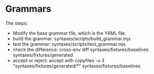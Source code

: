 # Grammars

The steps:

- Modify the base grammar file, which is the YAML file.
- build the grammar: syntaxes/scripts/build_grammar.mjs
- test the grammar: syntaxes/scripts/test_grammar.mjs
- check the difference: cross-env diff syntaxes/fixtures/baselines syntaxes/fixtures/generated
- accept or reject: accept with copyfiles -u 3 \"syntaxes/fixtures/generated/*\" syntaxes/fixtures/baselines

